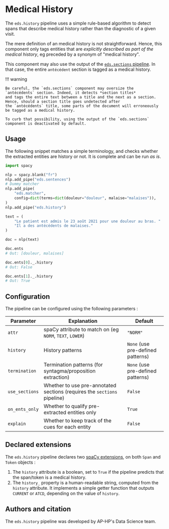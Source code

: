 # Medical History

The `eds.history` pipeline uses a simple rule-based algorithm to detect spans that describe medical history rather than the diagnostic of a given visit.

The mere definition of an medical history is not straightforward.
Hence, this component only tags entities that are _explicitly described as part of the medical history_,
eg preceded by a synonym of "medical history".

This component may also use the output of the [`eds.sections` pipeline](../misc/sections.md). In that case, the entire `antécédent` section is tagged as a medical history.

!!! warning

    Be careful, the `eds.sections` component may oversize the `antécédents` section. Indeed, it detects *section titles*
    and tags the entire text between a title and the next as a section. Hence, should a section title goes undetected after
    the `antécédents` title, some parts of the document will erroneously be tagged as a medical history.

    To curb that possibility, using the output of the `eds.sections` component is deactivated by default.

## Usage

The following snippet matches a simple terminology, and checks whether the extracted entities are history or not. It is complete and can be run _as is_.

```python
import spacy

nlp = spacy.blank("fr")
nlp.add_pipe("eds.sentences")
# Dummy matcher
nlp.add_pipe(
    "eds.matcher",
    config=dict(terms=dict(douleur="douleur", malaise="malaises")),
)
nlp.add_pipe("eds.history")

text = (
    "Le patient est admis le 23 août 2021 pour une douleur au bras. "
    "Il a des antécédents de malaises."
)

doc = nlp(text)

doc.ents
# Out: [douleur, malaises]

doc.ents[0]._.history
# Out: False

doc.ents[1]._.history
# Out: True
```

## Configuration

The pipeline can be configured using the following parameters :

| Parameter      | Explanation                                                              | Default                           |
| -------------- | ------------------------------------------------------------------------ | --------------------------------- |
| `attr`         | spaCy attribute to match on (eg `NORM`, `TEXT`, `LOWER`)                 | `"NORM"`                          |
| `history`      | History patterns                                                         | `None` (use pre-defined patterns) |
| `termination`  | Termination patterns (for syntagma/proposition extraction)               | `None` (use pre-defined patterns) |
| `use_sections` | Whether to use pre-annotated sections (requires the `sections` pipeline) | `False`                           |
| `on_ents_only` | Whether to qualify pre-extracted entities only                           | `True`                            |
| `explain`      | Whether to keep track of the cues for each entity                        | `False`                           |

## Declared extensions

The `eds.history` pipeline declares two [spaCy extensions](https://spacy.io/usage/processing-pipelines#custom-components-attributes), on both `Span` and `Token` objects :

1. The `history` attribute is a boolean, set to `True` if the pipeline predicts that the span/token is a medical history.
2. The `history_` property is a human-readable string, computed from the `history` attribute. It implements a simple getter function that outputs `CURRENT` or `ATCD`, depending on the value of `history`.

## Authors and citation

The `eds.history` pipeline was developed by AP-HP's Data Science team.
